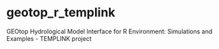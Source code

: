 # geotop_r_templink
GEOtop Hydrological Model  Interface for R Environment: Simulations and Examples  - TEMPLINK project 
